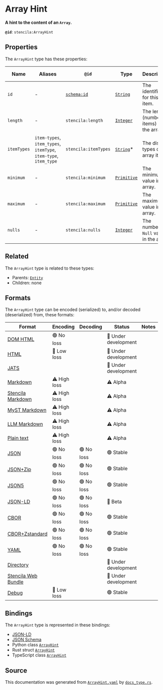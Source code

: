 # Array Hint

**A hint to the content of an `Array`.**

**`@id`**: `stencila:ArrayHint`

## Properties

The `ArrayHint` type has these properties:

| Name        | Aliases                                                          | `@id`                                | Type                                                                                                  | Description                                | Inherited from                                                                                   |
| ----------- | ---------------------------------------------------------------- | ------------------------------------ | ----------------------------------------------------------------------------------------------------- | ------------------------------------------ | ------------------------------------------------------------------------------------------------ |
| `id`        | -                                                                | [`schema:id`](https://schema.org/id) | [`String`](https://github.com/stencila/stencila/blob/main/docs/reference/schema/data/string.md)       | The identifier for this item.              | [`Entity`](https://github.com/stencila/stencila/blob/main/docs/reference/schema/other/entity.md) |
| `length`    | -                                                                | `stencila:length`                    | [`Integer`](https://github.com/stencila/stencila/blob/main/docs/reference/schema/data/integer.md)     | The length (number of items) of the array. | -                                                                                                |
| `itemTypes` | `item-types`, `item_types`, `itemType`, `item-type`, `item_type` | `stencila:itemTypes`                 | [`String`](https://github.com/stencila/stencila/blob/main/docs/reference/schema/data/string.md)*      | The distinct types of the array items.     | -                                                                                                |
| `minimum`   | -                                                                | `stencila:minimum`                   | [`Primitive`](https://github.com/stencila/stencila/blob/main/docs/reference/schema/data/primitive.md) | The minimum value in the array.            | -                                                                                                |
| `maximum`   | -                                                                | `stencila:maximum`                   | [`Primitive`](https://github.com/stencila/stencila/blob/main/docs/reference/schema/data/primitive.md) | The maximum value in the array.            | -                                                                                                |
| `nulls`     | -                                                                | `stencila:nulls`                     | [`Integer`](https://github.com/stencila/stencila/blob/main/docs/reference/schema/data/integer.md)     | The number of `Null` values in the array.  | -                                                                                                |

## Related

The `ArrayHint` type is related to these types:

- Parents: [`Entity`](https://github.com/stencila/stencila/blob/main/docs/reference/schema/other/entity.md)
- Children: none

## Formats

The `ArrayHint` type can be encoded (serialized) to, and/or decoded (deserialized) from, these formats:

| Format                                                                                               | Encoding     | Decoding  | Status              | Notes |
| ---------------------------------------------------------------------------------------------------- | ------------ | --------- | ------------------- | ----- |
| [DOM HTML](https://github.com/stencila/stencila/blob/main/docs/reference/formats/dom.html.md)        | 🟢 No loss    |           | 🚧 Under development |       |
| [HTML](https://github.com/stencila/stencila/blob/main/docs/reference/formats/html.md)                | 🔷 Low loss   |           | 🚧 Under development |       |
| [JATS](https://github.com/stencila/stencila/blob/main/docs/reference/formats/jats.md)                |              |           | 🚧 Under development |       |
| [Markdown](https://github.com/stencila/stencila/blob/main/docs/reference/formats/markdown.md)        | ⚠️ High loss |           | ⚠️ Alpha            |       |
| [Stencila Markdown](https://github.com/stencila/stencila/blob/main/docs/reference/formats/smd.md)    | ⚠️ High loss |           | ⚠️ Alpha            |       |
| [MyST Markdown](https://github.com/stencila/stencila/blob/main/docs/reference/formats/myst.md)       | ⚠️ High loss |           | ⚠️ Alpha            |       |
| [LLM Markdown](https://github.com/stencila/stencila/blob/main/docs/reference/formats/llmd.md)        | ⚠️ High loss |           | ⚠️ Alpha            |       |
| [Plain text](https://github.com/stencila/stencila/blob/main/docs/reference/formats/text.md)          | ⚠️ High loss |           | ⚠️ Alpha            |       |
| [JSON](https://github.com/stencila/stencila/blob/main/docs/reference/formats/json.md)                | 🟢 No loss    | 🟢 No loss | 🟢 Stable            |       |
| [JSON+Zip](https://github.com/stencila/stencila/blob/main/docs/reference/formats/json.zip.md)        | 🟢 No loss    | 🟢 No loss | 🟢 Stable            |       |
| [JSON5](https://github.com/stencila/stencila/blob/main/docs/reference/formats/json5.md)              | 🟢 No loss    | 🟢 No loss | 🟢 Stable            |       |
| [JSON-LD](https://github.com/stencila/stencila/blob/main/docs/reference/formats/jsonld.md)           | 🟢 No loss    | 🟢 No loss | 🔶 Beta              |       |
| [CBOR](https://github.com/stencila/stencila/blob/main/docs/reference/formats/cbor.md)                | 🟢 No loss    | 🟢 No loss | 🟢 Stable            |       |
| [CBOR+Zstandard](https://github.com/stencila/stencila/blob/main/docs/reference/formats/cbor.zstd.md) | 🟢 No loss    | 🟢 No loss | 🟢 Stable            |       |
| [YAML](https://github.com/stencila/stencila/blob/main/docs/reference/formats/yaml.md)                | 🟢 No loss    | 🟢 No loss | 🟢 Stable            |       |
| [Directory](https://github.com/stencila/stencila/blob/main/docs/reference/formats/directory.md)      |              |           | 🚧 Under development |       |
| [Stencila Web Bundle](https://github.com/stencila/stencila/blob/main/docs/reference/formats/swb.md)  |              |           | 🚧 Under development |       |
| [Debug](https://github.com/stencila/stencila/blob/main/docs/reference/formats/debug.md)              | 🔷 Low loss   |           | 🟢 Stable            |       |

## Bindings

The `ArrayHint` type is represented in these bindings:

- [JSON-LD](https://stencila.org/ArrayHint.jsonld)
- [JSON Schema](https://stencila.org/ArrayHint.schema.json)
- Python class [`ArrayHint`](https://github.com/stencila/stencila/blob/main/python/python/stencila/types/array_hint.py)
- Rust struct [`ArrayHint`](https://github.com/stencila/stencila/blob/main/rust/schema/src/types/array_hint.rs)
- TypeScript class [`ArrayHint`](https://github.com/stencila/stencila/blob/main/ts/src/types/ArrayHint.ts)

## Source

This documentation was generated from [`ArrayHint.yaml`](https://github.com/stencila/stencila/blob/main/schema/ArrayHint.yaml) by [`docs_type.rs`](https://github.com/stencila/stencila/blob/main/rust/schema-gen/src/docs_type.rs).
